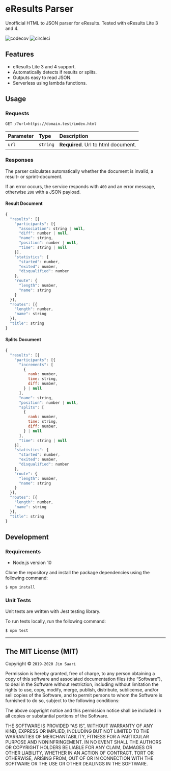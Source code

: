 # eResults Parser

Unofficial HTML to JSON parser for eResults. Tested with eResults Lite 3 and 4.

![codecov](https://img.shields.io/codecov/c/github/jsaari97/eresults-parser)
![circleci](https://img.shields.io/circleci/build/github/jsaari97/eresults-parser/master)

## Features

- eResults Lite 3 and 4 support.
- Automatically detects if results or splits.
- Outputs easy to read JSON.
- Serverless using lambda functions.

## Usage

### Requests

```http
GET /?url=https://domain.test/index.html
```

| Parameter | Type | Description |
| :--- | :--- | :--- |
| `url` | `string` | **Required**. Url to html document. |

### Responses

The parser calculates automatically whether the document is invalid, a result- or sprint-document.

If an error occurs, the service responds with `400` and an error message, otherwise `200` with a JSON payload.


#### Result Document

```javascript
{
  "results": [{
    "participants": [{
      "association": string | null,
      "diff": number | null,
      "name": string,
      "position": number | null,
      "time": string | null
    }],
    "statistics": {
      "started": number,
      "exited": number,
      "disqualified": number
    },
    "route": {
      "length": number,
      "name": string
    }
  }],
  "routes": [{
    "length": number,
    "name": string
  }],
  "title": string
}
```

#### Splits Document

```javascript
{
  "results": [{
    "participants": [{
      "increments": [
        {
          rank: number,
          time: string,
          diff: number,
        } | null
      ],
      "name": string,
      "position": number | null,
      "splits": [
        {
          rank: number,
          time: string,
          diff: number,
        } | null
      ],
      "time": string | null
    }],
    "statistics": {
      "started": number,
      "exited": number,
      "disqualified": number
    },
    "route": {
      "length": number,
      "name": string
    }
  }],
  "routes": [{
    "length": number,
    "name": string
  }],
  "title": string
}
```

## Development

### Requirements

- Node.js version 10

Clone the repository and install the package dependencies using the following command:

```bash
$ npm install
```

### Unit Tests

Unit tests are written with Jest testing library.

To run tests locally, run the following command:

```bash
$ npm test
```

---
## The MIT License (MIT)

Copyright © `2019-2020 Jim Saari`

Permission is hereby granted, free of charge, to any person
obtaining a copy of this software and associated documentation
files (the “Software”), to deal in the Software without
restriction, including without limitation the rights to use,
copy, modify, merge, publish, distribute, sublicense, and/or sell
copies of the Software, and to permit persons to whom the
Software is furnished to do so, subject to the following
conditions:

The above copyright notice and this permission notice shall be
included in all copies or substantial portions of the Software.

THE SOFTWARE IS PROVIDED “AS IS”, WITHOUT WARRANTY OF ANY KIND,
EXPRESS OR IMPLIED, INCLUDING BUT NOT LIMITED TO THE WARRANTIES
OF MERCHANTABILITY, FITNESS FOR A PARTICULAR PURPOSE AND
NONINFRINGEMENT. IN NO EVENT SHALL THE AUTHORS OR COPYRIGHT
HOLDERS BE LIABLE FOR ANY CLAIM, DAMAGES OR OTHER LIABILITY,
WHETHER IN AN ACTION OF CONTRACT, TORT OR OTHERWISE, ARISING
FROM, OUT OF OR IN CONNECTION WITH THE SOFTWARE OR THE USE OR
OTHER DEALINGS IN THE SOFTWARE.
